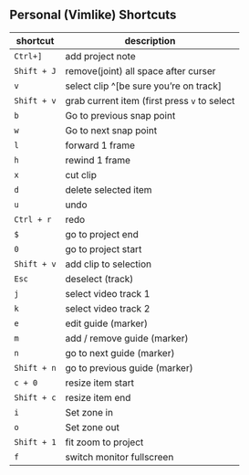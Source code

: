 ## Personal (Vimlike) Shortcuts

| shortcut    | description                                  |
| ----------- | --------------------------------------       |
| `Ctrl+]`    | add project note                             |
| `Shift + J` | remove(joint) all space after curser         |
| `v`         | select clip ^[be sure you’re on track]       |
| `Shift + v` | grab current item (first press `v` to select |
| `b`         | Go to previous snap point                    |
| `w`         | Go to next snap point                        |
| `l`         | forward 1 frame                              |
| `h`         | rewind 1 frame                               |
| `x`         | cut clip                                     |
| `d`         | delete selected item                         |
| `u`         | undo                                         |
| `Ctrl + r`  | redo                                         |
| `$`         | go to project end                            |
| `0`         | go to project start                          |
| `Shift + v` | add clip to selection                        |
| `Esc`       | deselect (track)                             |
| `j`         | select video track 1                         |
| `k`         | select video track 2                         |
| `e`         | edit guide (marker)                          |
| `m`         | add / remove guide (marker)                  |
| `n`         | go to next guide (marker)                    |
| `Shift + n` | go to previous guide (marker)                |
| `c + 0`     | resize item start                            |
| `Shift + c` | resize item end                              |
| `i`         | Set zone in                                  |
| `o`         | Set zone out                                 |
| `Shift + 1` | fit zoom to project                          |
| `f`         | switch monitor fullscreen                    |
